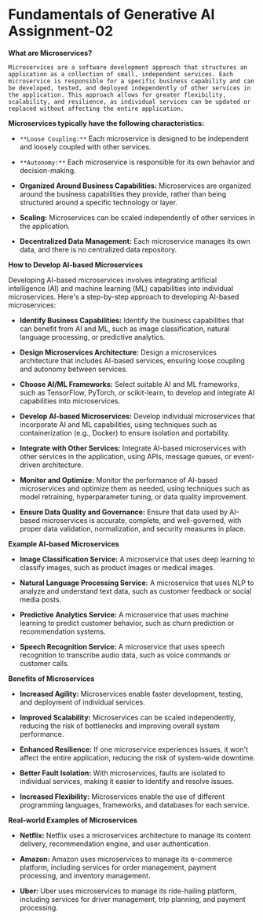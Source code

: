 # Fundamentals of Generative AI Assignment-02

**What are Microservices?**

`Microservices are a software development approach that structures an application as a collection of small, independent services. Each microservice is responsible for a specific business capability and can be developed, tested, and deployed independently of other services in the application. This approach allows for greater flexibility, scalability, and resilience, as individual services can be updated or replaced without affecting the entire application.`

**Microservices typically have the following characteristics:**

- `**Loose Coupling:**` Each microservice is designed to be independent and loosely coupled with other services.

- `**Autonomy:**` Each microservice is responsible for its own behavior and decision-making.

- **Organized Around Business Capabilities:** Microservices are organized around the business capabilities they provide, rather than being structured around a specific technology or layer.

- **Scaling:** Microservices can be scaled independently of other services in the application.

- **Decentralized Data Management:** Each microservice manages its own data, and there is no centralized data repository.

**<span class="font-bold">How to Develop AI-based Microservices</span>**

Developing AI-based microservices involves integrating artificial intelligence (AI) and machine learning (ML) capabilities into individual microservices. Here's a step-by-step approach to developing AI-based microservices:

- **Identify Business Capabilities:** Identify the business capabilities that can benefit from AI and ML, such as image classification, natural language processing, or predictive analytics.

- **Design Microservices Architecture:** Design a microservices architecture that includes AI-based services, ensuring loose coupling and autonomy between services.

- **Choose AI/ML Frameworks:** Select suitable AI and ML frameworks, such as TensorFlow, PyTorch, or scikit-learn, to develop and integrate AI capabilities into microservices.

- **Develop AI-based Microservices:** Develop individual microservices that incorporate AI and ML capabilities, using techniques such as containerization (e.g., Docker) to ensure isolation and portability.

- **Integrate with Other Services:** Integrate AI-based microservices with other services in the application, using APIs, message queues, or event-driven architecture.

- **Monitor and Optimize:** Monitor the performance of AI-based microservices and optimize them as needed, using techniques such as model retraining, hyperparameter tuning, or data quality improvement.

- **Ensure Data Quality and Governance:** Ensure that data used by AI-based microservices is accurate, complete, and well-governed, with proper data validation, normalization, and security measures in place.

**Example AI-based Microservices**

- **Image Classification Service:** A microservice that uses deep learning to classify images, such as product images or medical images.

- **Natural Language Processing Service:** A microservice that uses NLP to analyze and understand text data, such as customer feedback or social media posts.

- **Predictive Analytics Service:** A microservice that uses machine learning to predict customer behavior, such as churn prediction or recommendation systems.

- **Speech Recognition Service:** A microservice that uses speech recognition to transcribe audio data, such as voice commands or customer calls.

**Benefits of Microservices**

- **Increased Agility:** Microservices enable faster development, testing, and deployment of individual services.

- **Improved Scalability:** Microservices can be scaled independently, reducing the risk of bottlenecks and improving overall system performance.

- **Enhanced Resilience:** If one microservice experiences issues, it won't affect the entire application, reducing the risk of system-wide downtime.

- **Better Fault Isolation:** With microservices, faults are isolated to individual services, making it easier to identify and resolve issues.

- **Increased Flexibility:** Microservices enable the use of different programming languages, frameworks, and databases for each service.

**Real-world Examples of Microservices**

- **Netflix:** Netflix uses a microservices architecture to manage its content delivery, recommendation engine, and user authentication.

- **Amazon:** Amazon uses microservices to manage its e-commerce platform, including services for order management, payment processing, and inventory management.

- **Uber:** Uber uses microservices to manage its ride-hailing platform, including services for driver management, trip planning, and payment processing.
